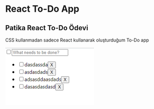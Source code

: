 # React To-Do App

## Patika React To-Do Ödevi

CSS kullanmadan sadece React kullanarak oluşturduğum To-Do app

![React To-Do](https://raw.githubusercontent.com/CilginSinek/HTML-Patika/master/Nodejs/React/odev2/ToDoNonCSS.png)
